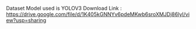 Dataset Model used is YOLOV3
Download Link : https://drive.google.com/file/d/1K405kGNNYv6pdeMKwb6sroXMJDj86lyI/view?usp=sharing
